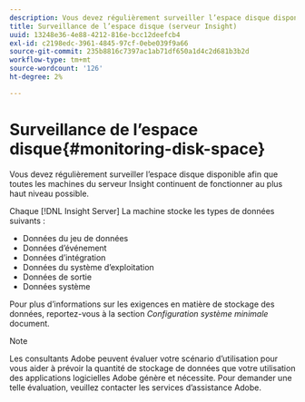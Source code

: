 ```yaml
---
description: Vous devez régulièrement surveiller l’espace disque disponible afin que toutes les machines du serveur Insight continuent de fonctionner au plus haut niveau possible.
title: Surveillance de l’espace disque (serveur Insight)
uuid: 13248e36-4e88-4212-816e-bcc12deefcb4
exl-id: c2198edc-3961-4845-97cf-0ebe039f9a66
source-git-commit: 235b8816c7397ac1ab71df650a1d4c2d681b3b2d
workflow-type: tm+mt
source-wordcount: '126'
ht-degree: 2%

---
```


# Surveillance de l’espace disque{#monitoring-disk-space}

Vous devez régulièrement surveiller l’espace disque disponible afin que toutes les machines du serveur Insight continuent de fonctionner au plus haut niveau possible.

Chaque [!DNL Insight Server] La machine stocke les types de données suivants :

* Données du jeu de données
* Données d’événement
* Données d’intégration
* Données du système d’exploitation
* Données de sortie
* Données système

Pour plus d’informations sur les exigences en matière de stockage des données, reportez-vous à la section *Configuration système minimale* document.

>[!NOTE]
>
>Les consultants Adobe peuvent évaluer votre scénario d’utilisation pour vous aider à prévoir la quantité de stockage de données que votre utilisation des applications logicielles Adobe génère et nécessite. Pour demander une telle évaluation, veuillez contacter les services d’assistance Adobe.
